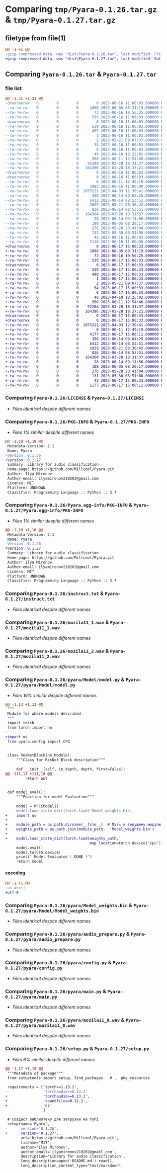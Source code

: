 # Comparing `tmp/Pyara-0.1.26.tar.gz` & `tmp/Pyara-0.1.27.tar.gz`

## filetype from file(1)

```diff
@@ -1 +1 @@
-gzip compressed data, was "dist\Pyara-0.1.26.tar", last modified: Fri Jun 16 11:06:03 2023, max compression
+gzip compressed data, was "dist\Pyara-0.1.27.tar", last modified: Sat Jun 17 15:00:33 2023, max compression
```

## Comparing `Pyara-0.1.26.tar` & `Pyara-0.1.27.tar`

### file list

```diff
@@ -1,31 +1,31 @@
-drwxrwxrwx   0        0        0        0 2023-06-16 11:06:03.000000 Pyara-0.1.26/
--rw-rw-rw-   0        0        0     1098 2023-06-05 08:31:19.000000 Pyara-0.1.26/LICENSE
--rw-rw-rw-   0        0        0       73 2023-06-16 10:56:25.000000 Pyara-0.1.26/MANIFEST.in
--rw-rw-rw-   0        0        0      539 2023-06-16 11:06:03.000000 Pyara-0.1.26/PKG-INFO
-drwxrwxrwx   0        0        0        0 2023-06-16 11:06:03.000000 Pyara-0.1.26/Pyara.egg-info/
--rw-rw-rw-   0        0        0      539 2023-06-16 11:06:03.000000 Pyara-0.1.26/Pyara.egg-info/PKG-INFO
--rw-rw-rw-   0        0        0      492 2023-06-16 11:06:03.000000 Pyara-0.1.26/Pyara.egg-info/SOURCES.txt
--rw-rw-rw-   0        0        0        1 2023-06-16 11:06:03.000000 Pyara-0.1.26/Pyara.egg-info/dependency_links.txt
--rw-rw-rw-   0        0        0        2 2023-05-21 09:07:37.000000 Pyara-0.1.26/Pyara.egg-info/not-zip-safe
--rw-rw-rw-   0        0        0       33 2023-06-16 11:06:03.000000 Pyara-0.1.26/Pyara.egg-info/requires.txt
--rw-rw-rw-   0        0        0        6 2023-06-16 11:06:03.000000 Pyara-0.1.26/Pyara.egg-info/top_level.txt
--rw-rw-rw-   0        0        0       48 2023-04-10 18:25:02.000000 Pyara-0.1.26/README.md
--rw-rw-rw-   0        0        0      950 2023-06-11 12:54:48.000000 Pyara-0.1.26/instruct.txt
--rw-rw-rw-   0        0        0    92204 2023-03-28 18:31:37.000000 Pyara-0.1.26/mozila11_1.wav
--rw-rw-rw-   0        0        0   164396 2023-03-28 18:37:21.000000 Pyara-0.1.26/mozila11_2.wav
-drwxrwxrwx   0        0        0        0 2023-06-16 11:06:03.000000 Pyara-0.1.26/pyara/
-drwxrwxrwx   0        0        0        0 2023-06-16 11:06:03.000000 Pyara-0.1.26/pyara/Model/
--rw-rw-rw-   0        0        0        0 2023-06-11 12:49:19.000000 Pyara-0.1.26/pyara/Model/__init__.py
--rw-rw-rw-   0        0        0     3983 2023-06-16 11:06:00.000000 Pyara-0.1.26/pyara/Model/model.py
--rw-rw-rw-   0        0        0  1075221 2023-04-03 12:30:41.000000 Pyara-0.1.26/pyara/Model_weights.bin
--rw-rw-rw-   0        0        0      350 2023-06-14 09:04:25.000000 Pyara-0.1.26/pyara/__init__.py
--rw-rw-rw-   0        0        0     6412 2023-06-14 08:53:51.000000 Pyara-0.1.26/pyara/audio_prepare.py
--rw-rw-rw-   0        0        0     1029 2023-05-21 08:36:42.000000 Pyara-0.1.26/pyara/config.py
--rw-rw-rw-   0        0        0      836 2023-06-14 08:53:51.000000 Pyara-0.1.26/pyara/main.py
--rw-rw-rw-   0        0        0   184364 2023-03-28 18:31:37.000000 Pyara-0.1.26/pyara/mozila11_0.wav
--rw-rw-rw-   0        0        0       28 2023-06-14 09:11:56.000000 Pyara-0.1.26/pyara/some.txt
--rw-rw-rw-   0        0        0      108 2023-06-05 08:20:17.000000 Pyara-0.1.26/pyproject.toml
--rw-rw-rw-   0        0        0      276 2023-05-28 20:41:04.000000 Pyara-0.1.26/requirements.txt
--rw-rw-rw-   0        0        0      131 2023-05-30 08:51:00.000000 Pyara-0.1.26/requirements_dev.txt
--rw-rw-rw-   0        0        0       42 2023-06-16 11:06:03.000000 Pyara-0.1.26/setup.cfg
--rw-rw-rw-   0        0        0     1116 2023-06-16 11:06:00.000000 Pyara-0.1.26/setup.py
+drwxrwxrwx   0        0        0        0 2023-06-17 15:00:33.000000 Pyara-0.1.27/
+-rw-rw-rw-   0        0        0     1098 2023-06-05 08:31:19.000000 Pyara-0.1.27/LICENSE
+-rw-rw-rw-   0        0        0       73 2023-06-16 10:56:25.000000 Pyara-0.1.27/MANIFEST.in
+-rw-rw-rw-   0        0        0      539 2023-06-17 15:00:33.000000 Pyara-0.1.27/PKG-INFO
+drwxrwxrwx   0        0        0        0 2023-06-17 15:00:33.000000 Pyara-0.1.27/Pyara.egg-info/
+-rw-rw-rw-   0        0        0      539 2023-06-17 15:00:33.000000 Pyara-0.1.27/Pyara.egg-info/PKG-INFO
+-rw-rw-rw-   0        0        0      498 2023-06-17 15:00:33.000000 Pyara-0.1.27/Pyara.egg-info/SOURCES.txt
+-rw-rw-rw-   0        0        0        1 2023-06-17 15:00:33.000000 Pyara-0.1.27/Pyara.egg-info/dependency_links.txt
+-rw-rw-rw-   0        0        0        2 2023-05-21 09:07:37.000000 Pyara-0.1.27/Pyara.egg-info/not-zip-safe
+-rw-rw-rw-   0        0        0       54 2023-06-17 15:00:33.000000 Pyara-0.1.27/Pyara.egg-info/requires.txt
+-rw-rw-rw-   0        0        0        6 2023-06-17 15:00:33.000000 Pyara-0.1.27/Pyara.egg-info/top_level.txt
+-rw-rw-rw-   0        0        0       48 2023-04-10 18:25:02.000000 Pyara-0.1.27/README.md
+-rw-rw-rw-   0        0        0      950 2023-06-11 12:54:48.000000 Pyara-0.1.27/instruct.txt
+-rw-rw-rw-   0        0        0    92204 2023-03-28 18:31:37.000000 Pyara-0.1.27/mozila11_1.wav
+-rw-rw-rw-   0        0        0   164396 2023-03-28 18:37:21.000000 Pyara-0.1.27/mozila11_2.wav
+drwxrwxrwx   0        0        0        0 2023-06-17 15:00:33.000000 Pyara-0.1.27/pyara/
+drwxrwxrwx   0        0        0        0 2023-06-17 15:00:33.000000 Pyara-0.1.27/pyara/Model/
+-rw-rw-rw-   0        0        0  1075221 2023-04-03 12:30:41.000000 Pyara-0.1.27/pyara/Model/Model_weights.bin
+-rw-rw-rw-   0        0        0        0 2023-06-11 12:49:19.000000 Pyara-0.1.27/pyara/Model/__init__.py
+-rw-rw-rw-   0        0        0     4177 2023-06-17 15:00:11.000000 Pyara-0.1.27/pyara/Model/model.py
+-rw-rw-rw-   0        0        0      350 2023-06-14 09:04:25.000000 Pyara-0.1.27/pyara/__init__.py
+-rw-rw-rw-   0        0        0     6412 2023-06-14 08:53:51.000000 Pyara-0.1.27/pyara/audio_prepare.py
+-rw-rw-rw-   0        0        0     1029 2023-05-21 08:36:42.000000 Pyara-0.1.27/pyara/config.py
+-rw-rw-rw-   0        0        0      836 2023-06-14 08:53:51.000000 Pyara-0.1.27/pyara/main.py
+-rw-rw-rw-   0        0        0   184364 2023-03-28 18:31:37.000000 Pyara-0.1.27/pyara/mozila11_0.wav
+-rw-rw-rw-   0        0        0       28 2023-06-14 09:11:56.000000 Pyara-0.1.27/pyara/some.txt
+-rw-rw-rw-   0        0        0      108 2023-06-05 08:20:17.000000 Pyara-0.1.27/pyproject.toml
+-rw-rw-rw-   0        0        0      276 2023-05-28 20:41:04.000000 Pyara-0.1.27/requirements.txt
+-rw-rw-rw-   0        0        0      131 2023-05-30 08:51:00.000000 Pyara-0.1.27/requirements_dev.txt
+-rw-rw-rw-   0        0        0       42 2023-06-17 15:00:33.000000 Pyara-0.1.27/setup.cfg
+-rw-rw-rw-   0        0        0     1177 2023-06-17 15:00:11.000000 Pyara-0.1.27/setup.py
```

### Comparing `Pyara-0.1.26/LICENSE` & `Pyara-0.1.27/LICENSE`

 * *Files identical despite different names*

### Comparing `Pyara-0.1.26/PKG-INFO` & `Pyara-0.1.27/PKG-INFO`

 * *Files 1% similar despite different names*

```diff
@@ -1,10 +1,10 @@
 Metadata-Version: 2.1
 Name: Pyara
-Version: 0.1.26
+Version: 0.1.27
 Summary: Library for audio classification
 Home-page: https://github.com/Millcool/Pyara.git
 Author: Ilya Mironov
 Author-email: ilyamironov210202@gmail.com
 License: MIT
 Platform: UNKNOWN
 Classifier: Programming Language :: Python :: 3.7
```

### Comparing `Pyara-0.1.26/Pyara.egg-info/PKG-INFO` & `Pyara-0.1.27/Pyara.egg-info/PKG-INFO`

 * *Files 1% similar despite different names*

```diff
@@ -1,10 +1,10 @@
 Metadata-Version: 2.1
 Name: Pyara
-Version: 0.1.26
+Version: 0.1.27
 Summary: Library for audio classification
 Home-page: https://github.com/Millcool/Pyara.git
 Author: Ilya Mironov
 Author-email: ilyamironov210202@gmail.com
 License: MIT
 Platform: UNKNOWN
 Classifier: Programming Language :: Python :: 3.7
```

### Comparing `Pyara-0.1.26/instruct.txt` & `Pyara-0.1.27/instruct.txt`

 * *Files identical despite different names*

### Comparing `Pyara-0.1.26/mozila11_1.wav` & `Pyara-0.1.27/mozila11_1.wav`

 * *Files identical despite different names*

### Comparing `Pyara-0.1.26/mozila11_2.wav` & `Pyara-0.1.27/mozila11_2.wav`

 * *Files identical despite different names*

### Comparing `Pyara-0.1.26/pyara/Model/model.py` & `Pyara-0.1.27/pyara/Model/model.py`

 * *Files 16% similar despite different names*

```diff
@@ -1,13 +1,13 @@
 """
 Module for where models described
 """
 import torch
 from torch import nn
-
+import os
 from pyara.config import CFG
 
 
 class ResNetBlock(nn.Module):
     """Class for ResNet Block description"""
 
     def __init__(self, in_depth, depth, first=False):
@@ -111,13 +111,18 @@
         return out
 
 
 def model_eval():
     """Function for model Evaluation"""
 
     model = MFCCModel()
-    model.load_state_dict(torch.load('Model_weights.bin',
+    import os
+
+    module_path = os.path.dirname(__file__)  # Путь к текущему модулю (mylibrary.py)
+    weights_path = os.path.join(module_path,  'Model_weights.bin')
+
+    model.load_state_dict(torch.load(weights_path,
                                      map_location=torch.device('cpu')))
     model.eval()
     model.to(CFG.device)
     print(' Model Evaluated ! DONE !')
     return model
```

#### encoding

```diff
@@ -1 +1 @@
-us-ascii
+utf-8
```

### Comparing `Pyara-0.1.26/pyara/Model_weights.bin` & `Pyara-0.1.27/pyara/Model/Model_weights.bin`

 * *Files identical despite different names*

### Comparing `Pyara-0.1.26/pyara/audio_prepare.py` & `Pyara-0.1.27/pyara/audio_prepare.py`

 * *Files identical despite different names*

### Comparing `Pyara-0.1.26/pyara/config.py` & `Pyara-0.1.27/pyara/config.py`

 * *Files identical despite different names*

### Comparing `Pyara-0.1.26/pyara/main.py` & `Pyara-0.1.27/pyara/main.py`

 * *Files identical despite different names*

### Comparing `Pyara-0.1.26/pyara/mozila11_0.wav` & `Pyara-0.1.27/pyara/mozila11_0.wav`

 * *Files identical despite different names*

### Comparing `Pyara-0.1.26/setup.py` & `Pyara-0.1.27/setup.py`

 * *Files 6% similar despite different names*

```diff
@@ -1,17 +1,19 @@
 """Metadata of package"""
 from setuptools import setup, find_packages   # ,  pkg_resources
 
 requirements = ['torch>=1.13.1',
-                'torchaudio>=0.13.1'
+                'torchaudio>=0.13.1',
+                'soundfile==0.12.1',
+                'os'
                 ]
 
 # Создаст библиотеку для загрузки на PyPI
 setup(name='Pyara',
-      version='0.1.26',
+      version='0.1.27',
       url='https://github.com/Millcool/Pyara.git',
       license='MIT',
       author='Ilya Mironov',
       author_email='ilyamironov210202@gmail.com',
       description='Library for audio classification',
       long_description=open('README.md').read(),
       long_description_content_type="text/markdown",
```

